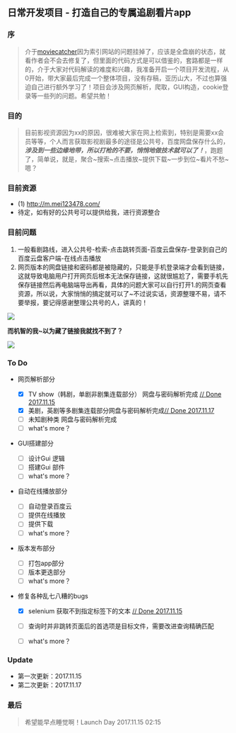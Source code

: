 ## 日常开发项目 - 打造自己的专属追剧看片app

### 序

> 介于[moviecatcher](https://github.com/MrLevo520/moviecatcher)因为索引网站的问题挂掉了，应该是全盘崩的状态，就看作者会不会去修复了，但里面的代码方式是可以借鉴的，套路都是一样的，介于大家对代码解读的难度和兴趣，我准备开启一个项目开发流程，从0开始，带大家最后完成一个整体项目，没有存稿，亚历山大，不过也算强迫自己进行额外学习了！项目会涉及网页解析，爬取，GUI构造，cookie登录等一些列的问题。希望共勉！



### 目的

> 目前影视资源因为xx的原因，很难被大家在网上检索到，特别是需要xx会员等等，个人而言获取影视剧最多的途径是公共号，百度网盘保存什么的，***涉及到一些边缘地带，所以打枪的不要，悄悄地做技术就可以了！***，跑题了，简单说，就是，聚合~搜索~点击播放~提供下载~一步到位~看片不愁~嗯？



### 目前资源

- (1) http://m.mei123478.com/
- 待定，如有好的公共号可以提供给我，进行资源整合



### 目前问题

1. 一般看剧路线，进入公共号-检索-点击跳转页面-百度云盘保存-登录到自己的百度云盘客户端-在线点击播放
2. 网页版本的网盘链接和密码都是被隐藏的，只能是手机登录端才会看到链接，这就导致电脑用户打开网页后根本无法保存链接，这就很尴尬了，需要手机先保存链接然后再电脑端导出再看，具体的问题大家可以自行打开1.的网页查看资源，所以说，大家悄悄的搞定就可以了~不过说实话，资源整理不易，请不要举报，要记得感谢整理公共号的人，讲真的！

![](https://ws2.sinaimg.cn/large/006tNc79ly1fli4m71cbqj31kw0k71kx.jpg)



**而机智的我~以为藏了链接我就找不到了？**



![](https://ws2.sinaimg.cn/large/006tNc79ly1fli4plw0cxj31kw0e1h3p.jpg)



### To Do

- 网页解析部分
    - [x]  TV show（韩剧，单剧非剧集连载部分） 网盘与密码解析完成 [// Done 2017.11.15](https://github.com/MrLevo520/SeeMoreM.T/blob/master/CodesModule/getUrlPw.py)
    - [x] 美剧，英剧等多剧集连载部分网盘与密码解析完成[// Done 2017.11.17](https://github.com/MrLevo520/SeeMoreM.T/blob/master/CodesModule/getUrlPw.py)
    - [ ] 未知剧种类 网盘与密码解析完成
    - [ ] what's more？

- GUI搭建部分
    - [ ] 设计Gui 逻辑
    - [ ] 搭建Gui 部件
    - [ ] what's more？

- 自动在线播放部分

  - [ ] 自动登录百度云
  - [ ] 提供在线播放
  - [ ] 提供下载
  - [ ] what's more？

- 版本发布部分

  - [ ] 打包app部分
  - [ ] 版本更迭部分
  - [ ] what's more？

- 修复各种乱七八糟的bugs

  - [x] selenium 获取不到指定标签下的文本 [// Done 2017.11.15](https://github.com/MrLevo520/SeeMoreM.T/blob/master/CodesModule/getUrlPw.py)
  - [ ] 查询时并非跳转页面后的首选项是目标文件，需要改进查询精确匹配
  - [ ] what's more？


### Update

- 第一次更新：2017.11.15
- 第二次更新：2017.11.17


### 最后

> 希望能早点睡觉啊！Launch Day 2017.11.15 02:15 






